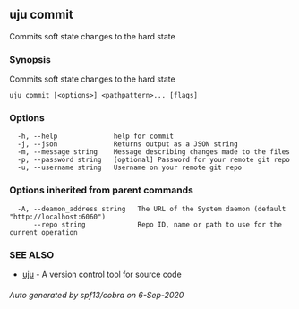 ## uju commit

Commits soft state changes to the hard state

### Synopsis

Commits soft state changes to the hard state

```
uju commit [<options>] <pathpattern>... [flags]
```

### Options

```
  -h, --help              help for commit
  -j, --json              Returns output as a JSON string
  -m, --message string    Message describing changes made to the files
  -p, --password string   [optional] Password for your remote git repo
  -u, --username string   Username on your remote git repo
```

### Options inherited from parent commands

```
  -A, --deamon_address string   The URL of the System daemon (default "http://localhost:6060")
      --repo string             Repo ID, name or path to use for the current operation
```

### SEE ALSO

* [uju](uju.md)	 - A version control tool for source code

###### Auto generated by spf13/cobra on 6-Sep-2020
